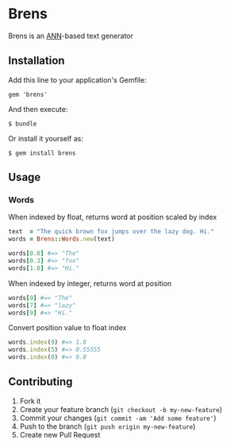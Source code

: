 # Brens

Brens is an [ANN](http://en.wikipedia.org/wiki/Artificial_neural_network "Artificial Neural Network")-based text generator

## Installation

Add this line to your application's Gemfile:

    gem 'brens'

And then execute:

    $ bundle

Or install it yourself as:

    $ gem install brens

## Usage

### Words

When indexed by float, returns word at position scaled by index

```ruby
text  = "The quick brown fox jumps over the lazy dog. Hi."
words = Brens::Words.new(text)

words[0.0] #=> "The"
words[0.3] #=> "fox"
words[1.0] #=> "Hi."
```

When indexed by integer, returns word at position

```ruby 
words[0] #=> "The"
words[7] #=> "lazy"
words[9] #=> "Hi."
```

Convert position value to float index  

```ruby
words.index(9) #=> 1.0
words.index(5) #=> 0.55555
words.index(0) #=> 0.0
```

## Contributing

1. Fork it
2. Create your feature branch (`git checkout -b my-new-feature`)
3. Commit your changes (`git commit -am 'Add some feature'`)
4. Push to the branch (`git push origin my-new-feature`)
5. Create new Pull Request
